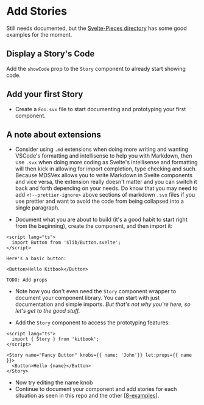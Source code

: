 # Add Stories

Still needs documented, but the [Svelte-Pieces directory](https://github.com/jacob-8/kitbook/tree/main/packages/svelte-pieces/src/routes) has some good examples for the moment.

## Display a Story's Code
Add the `showCode` prop to the `Story` component to already start showing code.


## Add your first Story
- Create a `Foo.svx` file to start documenting and prototyping your first component. 


## A note about extensions
  - Consider using `.md` extensions when doing more writing and wanting VSCode's formatting and intellisense to help you with Markdown, then use `.svx` when doing more coding as Svelte's intellisense and formatting will then kick in allowing for import completion, type checking and such. Because MDSVex allows you to write Markdown in Svelte components and vice versa, the extension really doesn't matter and you can switch it back and forth depending on your needs. Do know that you may need to add `<!--prettier-ignore>` above sections of markdown `.svx` files if you use prettier and want to avoid the code from being collapsed into a single paragraph.


- Document what you are about to build (it's a good habit to start right from the beginning), create the component, and then import it:

```svelte
<script lang="ts">
  import Button from '$lib/Button.svelte';
</script>

Here's a basic button:

<Button>Hello Kitbook</Button>

TODO: Add props
```

- Note how you don't even need the `Story` component wrapper to document your component library. You can start with just documentation and simple imports. *But that's not why you're here, so let's get to the good stuff.*

- Add the `Story` component to access the prototyping features:

```svelte
<script lang="ts">
  import { Story } from 'kitbook';
</script>

<Story name="Fancy Button" knobs={{ name: 'John'}} let:props={{ name }}>
  <Button>Hello {name}</Button>
</Story>
```

- Now try editing the name knob
- Continue to document your component and add stories for each situation as seen in this repo and the other [[8-examples]]. 

[//begin]: # "Autogenerated link references for markdown compatibility"
[8-examples]: 8-examples "Examples"
[//end]: # "Autogenerated link references"